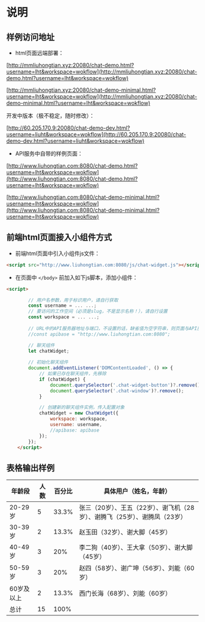 # 说明

## 样例访问地址

- html页面远端部署：

[http://mmliuhongtian.xyz:20080/chat-demo.html?username=lht&workspace=wokflow](http://mmliuhongtian.xyz:20080/chat-demo.html?username=lht&workspace=wokflow)

[http://mmliuhongtian.xyz:20080/chat-demo-minimal.html?username=lht&workspace=wokflow](http://mmliuhongtian.xyz:20080/chat-demo-minimal.html?username=lht&workspace=wokflow)

开发中版本（极不稳定，随时修改）：

[http://60.205.170.9:20080/chat-demo-dev.html?username=liuht&workspace=wokflow](http://60.205.170.9:20080/chat-demo-dev.html?username=liuht&workspace=wokflow)

- API服务中自带的样例页面：

[http://www.liuhongtian.com:8080/chat-demo.html?username=lht&workspace=wokflow](http://www.liuhongtian.com:8080/chat-demo.html?username=lht&workspace=wokflow)

[http://www.liuhongtian.com:8080/chat-demo-minimal.html?username=lht&workspace=wokflow](http://www.liuhongtian.com:8080/chat-demo-minimal.html?username=lht&workspace=wokflow)

## 前端html页面接入小组件方式

- 前端html页面中引入小组件js文件：

```html
<script src="http://www.liuhongtian.com:8080/js/chat-widget.js"></script>
```

- 在页面中 ```</body>``` 前加入如下js脚本，添加小组件：

```html
<script>

        // 用户名参数，用于标识用户，请自行获取
        const username = ... ...;
        // 要访问的工作空间（必须是slug，不是显示名称！），请自行设置
        const workspace = ... ...;
            
        // URL中的API服务器地址与端口，不设置的话，缺省值为空字符串，则页面与API服务位于同一服务器
        //const apibase = "http://www.liuhongtian.com:8080";

        // 聊天组件
        let chatWidget;
        
        // 初始化聊天组件
        document.addEventListener('DOMContentLoaded', () => {
            // 如果已存在聊天组件，先移除
            if (chatWidget) {
                document.querySelector('.chat-widget-button')?.remove();
                document.querySelector('.chat-window')?.remove();
            }

            // 创建新的聊天组件实例，传入配置对象
            chatWidget = new ChatWidget({
                workspace: workspace,
                username: username,
                //apibase: apibase
            });
        });
    </script>
```

## 表格输出样例

| 年龄段 | 人数 | 百分比 | 具体用户（姓名，年龄） |
|----------|------|---------|--------------------------------------------------------------------------------------|
| 20-29岁 | 5 | 33.3% | 张三（20岁）、王五（22岁）、谢飞机（28岁）、谢腾飞（25岁）、谢腾凤（23岁） |
| 30-39岁 | 2 | 13.3% | 赵玉田（32岁）、谢大脚（45岁） |
| 40-49岁 | 3 | 20% | 李二狗（40岁）、王大拿（50岁）、谢大脚（45岁） |
| 50-59岁 | 3 | 20% | 赵四（58岁）、谢广坤（56岁）、刘能（60岁） |
| 60岁及以上| 2 | 13.3% | 西门长海（68岁）、刘能（60岁） |
| 总计 | 15 | 100% | |
